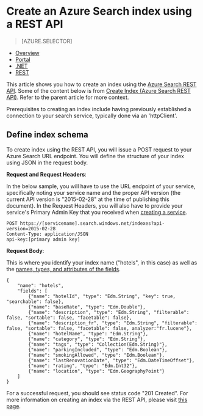 <properties
	pageTitle="Create an Azure Search index using a REST API | Microsoft Azure | Hosted cloud search service"
	description="Create an index in code using the Azure Search and an HTTP REST API."
	services="search"
	documentationCenter=""
	authors="HeidiSteen"
	manager="mblythe"
	editor=""
    tags="azure-portal"/>

<tags
	ms.service="search"
	ms.devlang="rest-api"
	ms.workload="search"
	ms.topic="get-started-article"
	ms.tgt_pltfrm="na"
	ms.date="11/17/2015"
	ms.author="heidist"/>

# Create an Azure Search index using a REST API
> [AZURE.SELECTOR]
- [Overview](search-what-is-an-index.md)
- [Portal](search-create-index-portal.md)
- [.NET](search-create-index-dotnet.md)
- [REST](search-create-index-rest-api.md)

This article shows you how to create an index using the [Azure Search REST API](https://msdn.microsoft.com/library/azure/dn798935.aspx). Some of the content below is from [Create Index (Azure Search REST API)](https://msdn.microsoft.com/library/azure/dn798941.aspx). Refer to the parent article for more context.

Prerequisites to creating an index include having previously established a connection to your search service, typically done via an 'httpClient'.

## Define index schema

To create index using the REST API, you will issue a POST request to your Azure Search URL endpoint. You will define the structure of your index using JSON in the request body.

**Request and Request Headers**:

In the below sample, you will have to use the URL endpoint of your service, specifically noting your service name and the proper API version (the current API version is "2015-02-28" at the time of publishing this document). In the Request Headers, you will also have to provide your service's Primary Admin Key that you received when [creating a service](https://msdn.microsoft.com/library/azure/dn798941.aspx/).

	POST https://[servicename].search.windows.net/indexes?api-version=2015-02-28
	Content-Type: application/JSON
	api-key:[primary admin key]


**Request Body**:

This is where you identify your index name ("hotels", in this case) as well as the [names, types, and attributes of the fields](https://msdn.microsoft.com/library/azure/dn798941.aspx).

	{
		"name": "hotels",  
		"fields": [
			{"name": "hotelId", "type": "Edm.String", "key": true, "searchable": false},
			{"name": "baseRate", "type": "Edm.Double"},
			{"name": "description", "type": "Edm.String", "filterable": false, "sortable": false, "facetable": false},
			{"name": "description_fr", "type": "Edm.String", "filterable": false, "sortable": false, "facetable": false, analyzer:"fr.lucene"},
			{"name": "hotelName", "type": "Edm.String"},
			{"name": "category", "type": "Edm.String"},
			{"name": "tags", "type": "Collection(Edm.String)"},
			{"name": "parkingIncluded", "type": "Edm.Boolean"},
			{"name": "smokingAllowed", "type": "Edm.Boolean"},
			{"name": "lastRenovationDate", "type": "Edm.DateTimeOffset"},
			{"name": "rating", "type": "Edm.Int32"},
			{"name": "location", "type": "Edm.GeographyPoint"}
		]
	}

For a successful request, you should see status code "201 Created". For more information on creating an index via the REST API, please visit [this page](https://msdn.microsoft.com/library/azure/dn798941.aspx).
